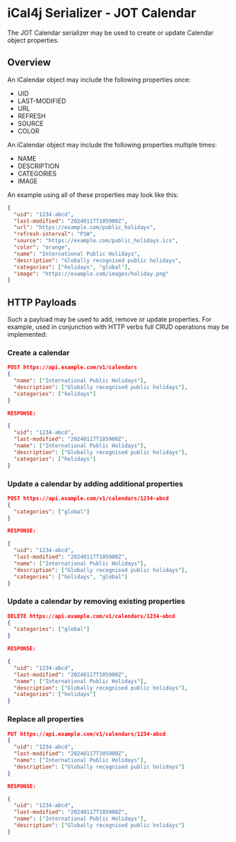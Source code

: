 # iCal4j Serializer - JOT Calendar

The JOT Calendar serializer may be used to create or update Calendar object properties.

## Overview

An iCalendar object may include the following properties once:

* UID
* LAST-MODIFIED
* URL
* REFRESH
* SOURCE
* COLOR

An iCalendar object may include the following properties multiple times:

* NAME
* DESCRIPTION
* CATEGORIES
* IMAGE

An example using all of these properties may look like this:

```json
{
  "uid": "1234-abcd",
  "last-modified": "20240117T105900Z",
  "url": "https://example.com/public_holidays",
  "refresh-interval": "P1W",
  "source": "https://example.com/public_holidays.ics",
  "color": "orange",
  "name": "International Public Holidays",
  "description": "Globally recognised public holidays",
  "categories": ["holidays", "global"],
  "image": "https://example.com/images/holiday.png"
}
```

## HTTP Payloads

Such a payload may be used to add, remove or update properties. For example, used in conjunction with HTTP verbs
full CRUD operations may be implemented:

### Create a calendar

```json
POST https://api.example.com/v1/calendars
{
  "name": ["International Public Holidays"],
  "description": ["Globally recognised public holidays"],
  "categories": ["holidays"]
}

RESPONSE:

{
  "uid": "1234-abcd",
  "last-modified": "20240117T105900Z",
  "name": ["International Public Holidays"],
  "description": ["Globally recognised public holidays"],
  "categories": ["holidays"]
}
```

### Update a calendar by adding additional properties

```json
POST https://api.example.com/v1/calendars/1234-abcd
{
  "categories": ["global"]
}

RESPONSE:

{
  "uid": "1234-abcd",
  "last-modified": "20240117T105900Z",
  "name": ["International Public Holidays"],
  "description": ["Globally recognised public holidays"],
  "categories": ["holidays", "global"]
}
```

### Update a calendar by removing existing properties

```json
DELETE https://api.example.com/v1/calendars/1234-abcd
{
  "categories": ["global"]
}

RESPONSE:

{
  "uid": "1234-abcd",
  "last-modified": "20240117T105900Z",
  "name": ["International Public Holidays"],
  "description": ["Globally recognised public holidays"],
  "categories": ["holidays"]
}
```

### Replace all properties

```json
PUT https://api.example.com/v1/calendars/1234-abcd
{
  "uid": "1234-abcd",
  "last-modified": "20240117T105900Z",
  "name": ["International Public Holidays"],
  "description": ["Globally recognised public holidays"]
}

RESPONSE:

{
  "uid": "1234-abcd",
  "last-modified": "20240117T105900Z",
  "name": ["International Public Holidays"],
  "description": ["Globally recognised public holidays"]
}
```
